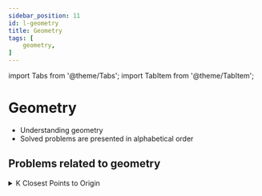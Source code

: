 ```yaml
---
sidebar_position: 11 
id: l-geometry 
title: Geometry 
tags: [
    geometry,
]
---
```


import Tabs from '@theme/Tabs';
import TabItem from '@theme/TabItem';

# Geometry

- Understanding geometry 
- Solved problems are presented in alphabetical order

## Problems related to geometry

<details> 
<summary> K Closest Points to Origin </summary> 

### [↗ K Closest Points to Origin](../data-structures/h-heaps.md)

</details>